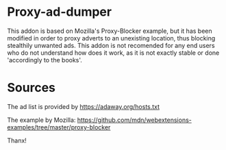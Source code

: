 # Proxy-ad-dumper
This addon is based on Mozilla's Proxy-Blocker example, but it has been modified in order to proxy adverts to an unexisting location, thus blocking stealthily unwanted ads. This addon is not recomended for any end users who do not understand how does it work, as it is not exactly stable or done 'accordingly to the books'.

# Sources
The ad list is provided by https://adaway.org/hosts.txt

The example by Mozilla: https://github.com/mdn/webextensions-examples/tree/master/proxy-blocker

Thanx!
